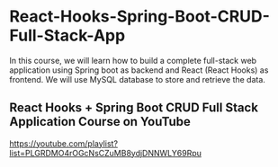 # React-Hooks-Spring-Boot-CRUD-Full-Stack-App
In this course, we will learn how to build a complete full-stack web application using Spring boot as backend and React (React Hooks) as frontend. We will use MySQL database to store and retrieve the data.

## React Hooks + Spring Boot CRUD Full Stack Application Course on YouTube
https://youtube.com/playlist?list=PLGRDMO4rOGcNsCZuMB8ydjDNNWLY69Rpu
